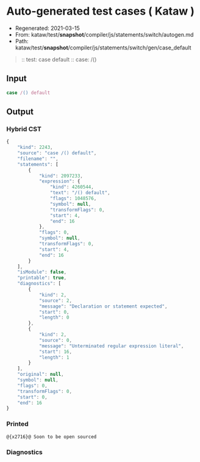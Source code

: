 # Auto-generated test cases ( Kataw )
- Regenerated: 2021-03-15
- From: kataw/test/__snapshot__/compiler/js/statements/switch/autogen.md
- Path: kataw/test/__snapshot__/compiler/js/statements/switch/gen/case_default
> :: test: case default
> :: case: /()
## Input

`````js
case /() default
`````

## Output

### Hybrid CST

```javascript
{
    "kind": 2243,
    "source": "case /() default",
    "filename": "",
    "statements": [
        {
            "kind": 2097233,
            "expression": {
                "kind": 4260544,
                "text": "/() default",
                "flags": 1048576,
                "symbol": null,
                "transformFlags": 0,
                "start": 4,
                "end": 16
            },
            "flags": 0,
            "symbol": null,
            "transformFlags": 0,
            "start": 4,
            "end": 16
        }
    ],
    "isModule": false,
    "printable": true,
    "diagnostics": [
        {
            "kind": 2,
            "source": 2,
            "message": "Declaration or statement expected",
            "start": 0,
            "length": 0
        },
        {
            "kind": 2,
            "source": 0,
            "message": "Unterminated regular expression literal",
            "start": 16,
            "length": 1
        }
    ],
    "original": null,
    "symbol": null,
    "flags": 0,
    "transformFlags": 0,
    "start": 0,
    "end": 16
}
```

### Printed

```javascript
@{x2716}@ Soon to be open sourced
```

### Diagnostics

```javascript

```

